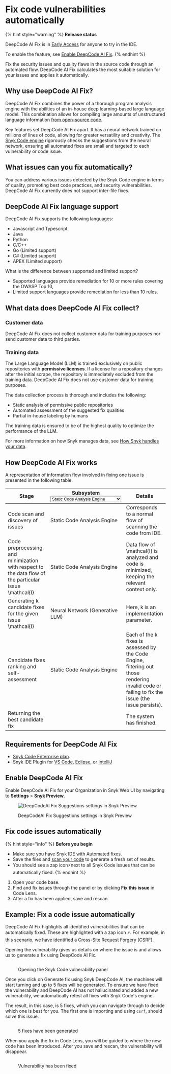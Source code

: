 # Fix code vulnerabilities automatically

{% hint style="warning" %}
**Release status**&#x20;

DeepCode AI Fix is in [Early Access](../../../getting-started/snyk-release-process.md#early-access) for anyone to try in the IDE.

To enable the feature, see [Enable DeepCode AI Fix](fix-code-vulnerabilities-automatically.md#enable-deepcode-ai-fix).
{% endhint %}

Fix the security issues and quality flaws in the source code through an automated flow. DeepCode AI Fix calculates the most suitable solution for your issues and applies it automatically.

## Why use DeepCode AI Fix?

DeepCode AI Fix combines the power of a thorough program analysis engine with the abilities of an in-house deep learning-based large language model. This combination allows for compiling large amounts of unstructured language information [from open-source code](fix-code-vulnerabilities-automatically.md#what-data-does-deepcode-ai-fix-suggestions-collect).

Key features set DeepCode AI Fix apart. It has a neural network trained on millions of lines of code, allowing for greater versatility and creativity. The [Snyk Code engine](../snyk-code-local-engine.md) rigorously checks the suggestions from the neural network, ensuring all automated fixes are small and targeted to each vulnerability or code issue.

## What issues can you fix automatically?

You can address various issues detected by the Snyk Code engine in terms of quality, promoting best code practices, and security vulnerabilities. DeepCode AI Fix currently does not support inter-file fixes.&#x20;

## DeepCode AI Fix language support

DeepCode AI Fix supports the following languages:

* Javascript and Typescript
* Java
* Python
* C/C++
* Go (Limited support)
* C# (Limited support)
* APEX (Limited support)

What is the difference between supported and limited support?&#x20;

* Supported languages provide remediation for 10 or more rules covering the OWASP Top 10,&#x20;
* Limited support languages provide remediation for less than 10 rules.

## What data does DeepCode AI Fix collect?

### Customer data

DeepCode AI Fix does not collect customer data for training purposes nor send customer data to third parties.

### Training data

The Large Language Model (LLM) is trained exclusively on public repositories with **permissive licenses**. If a license for a repository changes after the initial scrape, the repository is immediately excluded from the training data. DeepCode AI Fix does not use customer data for training purposes.

The data collection process is thorough and includes the following:

* Static analysis of permissive public repositories
* Automated assessment of the suggested fix qualities
* Partial in-house labeling by humans

The training data is ensured to be of the highest quality to optimize the performance of the LLM.

For more information on how Snyk manages data, see [How Snyk handles your data](../../../working-with-snyk/how-snyk-handles-your-data.md).

## How DeepCode AI Fix works

A representation of information flow involved in fixing one issue is presented in the following table.

<table><thead><tr><th width="211">Stage</th><th>Subsystem<select><option value="144c7d0e56c649fdaffeeef234193541" label="Static Code Analysis Engine" color="blue"></option><option value="453931e7eaf94118b3ea6ec945dfce7f" label="Neural Network (Generative LLM)" color="blue"></option></select></th><th>Details</th></tr></thead><tbody><tr><td>Code scan and   discovery of issues</td><td><span data-option="144c7d0e56c649fdaffeeef234193541">Static Code Analysis Engine</span></td><td>Corresponds to a normal flow of scanning the code from IDE.</td></tr><tr><td>Code preprocessing and minimization with respect to the data flow of the particular issue <span class="math">\mathcal{I}</span></td><td><span data-option="144c7d0e56c649fdaffeeef234193541">Static Code Analysis Engine</span></td><td>Data flow of <span class="math">\mathcal{I}</span> is analyzed and code is minimized, keeping the relevant context only.</td></tr><tr><td>Generating <span class="math">k</span> candidate fixes for the given issue <span class="math">\mathcal{I}</span></td><td><span data-option="453931e7eaf94118b3ea6ec945dfce7f">Neural Network (Generative LLM)</span></td><td>Here, <span class="math">k</span> is an implementation parameter.</td></tr><tr><td>Candidate fixes ranking and self-assessment</td><td><span data-option="144c7d0e56c649fdaffeeef234193541">Static Code Analysis Engine</span></td><td>Each of the <span class="math"> k</span> fixes is assessed by the Code Engine, filtering out those rendering invalid code or failing to fix the issue (the issue persists).</td></tr><tr><td>Returning the best candidate fix </td><td></td><td>The system has finished.</td></tr></tbody></table>

## Requirements for DeepCode AI Fix

* [Snyk Code Enterprise plan](../../../implement-snyk/enterprise-implementation-guide/trial-limitations.md).
* Snyk IDE Plugin for  [VS Code](https://marketplace.visualstudio.com/items?itemName=snyk-security.snyk-vulnerability-scanner-preview), [Eclipse](https://marketplace.eclipse.org/content/snyk-security-code%E2%80%8B-open-source%E2%80%8B-iac-configurations), or [IntelliJ](../../../scm-ide-and-ci-cd-integrations/snyk-ide-plugins-and-extensions/jetbrains-plugins/)

## Enable DeepCode AI Fix

Enable DeepCode AI Fix  for your Organization in Snyk Web UI by navigating to **Settings** > **Snyk Preview**.

<figure><img src="../../../.gitbook/assets/enable_fix_suggestions_snyk_preview.png" alt="DeepCodeAI Fix Suggestions settings in Snyk Preview"><figcaption><p>DeepCodeAI Fix Suggestions settings in Snyk Preview</p></figcaption></figure>

## Fix code issues automatically

{% hint style="info" %}
**Before you begin**

* Make sure you have Snyk IDE with Automated fixes.
* Save the files and [scan your code](../../../snyk-cli/scan-and-maintain-projects-using-the-cli/snyk-cli-for-snyk-code/scan-source-code-with-snyk-code-using-the-cli.md) to generate a fresh set of results.
* You should see a zap icon:zap:next to all Snyk Code issues that can be automatically fixed.
{% endhint %}

1. Open your code base.
2. Find and fix issues through the panel or by clicking **Fix this issue** in Code Lens.
3. After a fix has been applied,  save and rescan.

## Example: Fix a code issue automatically

DeepCode AI Fix highlights all identified vulnerabilities that can be automatically fixed. These are highlighted with a zap icon :zap:. For example, in this scenario, we have identified a Cross-Site Request Forgery (CSRF).

Opening the vulnerability gives us details on where the issue is and allows us to generate a fix using DeepCode AI Fix.

<figure><img src="../../../.gitbook/assets/image (444).png" alt=""><figcaption><p>Opening the Snyk Code vulnerability panel</p></figcaption></figure>

Once you click on Generate fix using Snyk DeepCode AI, the machines will start turning and up to 5 fixes will be generated. To ensure we have fixed the vulnerability and DeepCode AI has not hallucinated and added a new vulnerability, we automatically retest all fixes with Snyk Code's engine.

The result, in this case, is 5 fixes, which you can navigate through to decide which one is best for you. The first one is importing and using `csrf`, should solve this issue.

<figure><img src="../../../.gitbook/assets/image (443).png" alt=""><figcaption><p>5 fixes have been generated</p></figcaption></figure>

When you apply the fix in Code Lens, you will be guided to where the new code has been introduced. After you save and rescan, the vulnerability will disappear.

<figure><img src="../../../.gitbook/assets/image (447).png" alt=""><figcaption><p>Vulnerability has been fixed</p></figcaption></figure>

